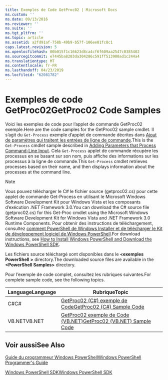 ```yaml
---
title: Exemples de Code GetProc02 | Microsoft Docs
ms.custom: ''
ms.date: 09/13/2016
ms.reviewer: ''
ms.suite: ''
ms.tgt_pltfrm: ''
ms.topic: article
ms.assetid: a2fd91af-758b-49b9-b57f-106ee01fc8c1
caps.latest.revision: 5
ms.openlocfilehash: 00b015f1c16623d8ca4cf6f609aa2547c0385402
ms.sourcegitcommit: e7445ba8203da304286c591ff513900ad1c244a4
ms.translationtype: MT
ms.contentlocale: fr-FR
ms.lasthandoff: 04/23/2019
ms.locfileid: "62081782"
---
```

# <a name="getproc02-code-samples"></a><span data-ttu-id="a9e35-102">Exemples de code GetProc02</span><span class="sxs-lookup"><span data-stu-id="a9e35-102">GetProc02 Code Samples</span></span>

<span data-ttu-id="a9e35-103">Voici les exemples de code pour l’applet de commande GetProc02 exemple.</span><span class="sxs-lookup"><span data-stu-id="a9e35-103">Here are the code samples for the GetProc02 sample cmdlet.</span></span> <span data-ttu-id="a9e35-104">Il s’agit du `Get-Process` exemple d’applet de commande décrites dans [Ajout de paramètres qui traitent les entrées de ligne de commande](../cmdlet/adding-parameters-that-process-command-line-input.md).</span><span class="sxs-lookup"><span data-stu-id="a9e35-104">This is the `Get-Process` cmdlet sample described in [Adding Parameters that Process Command-Line Input](../cmdlet/adding-parameters-that-process-command-line-input.md).</span></span> <span data-ttu-id="a9e35-105">Cela `Get-Process` applet de commande récupère les processus en se basant sur son nom, puis affiche des informations sur les processus à la ligne de commande.</span><span class="sxs-lookup"><span data-stu-id="a9e35-105">This `Get-Process` cmdlet retrieves processes based on their name, and then displays information about the processes at the command line.</span></span>

> [!NOTE]
> <span data-ttu-id="a9e35-106">Vous pouvez télécharger le C# le fichier source (getproc02.cs) pour cette applet de commande Get-Process en utilisant le Microsoft Windows Software Development Kit pour Windows Vista et les composants d’exécution .NET Framework 3.0.</span><span class="sxs-lookup"><span data-stu-id="a9e35-106">You can download the C# source file (getproc02.cs) for this Get-Proc cmdlet using the Microsoft Windows Software Development Kit for Windows Vista and .NET Framework 3.0 Runtime Components.</span></span> <span data-ttu-id="a9e35-107">Pour obtenir des instructions de téléchargement, consultez [comment PowerShell de Windows Installer et de télécharger le Kit de développement logiciel de Windows PowerShell](/powershell/developer/installing-the-windows-powershell-sdk).</span><span class="sxs-lookup"><span data-stu-id="a9e35-107">For download instructions, see [How to Install Windows PowerShell and Download the Windows PowerShell SDK](/powershell/developer/installing-the-windows-powershell-sdk).</span></span>
>
> <span data-ttu-id="a9e35-108">Les fichiers source téléchargé sont disponibles dans le  **\<exemples PowerShell >** directory.</span><span class="sxs-lookup"><span data-stu-id="a9e35-108">The downloaded source files are available in the **\<PowerShell Samples>** directory.</span></span>

<span data-ttu-id="a9e35-109">Pour l’exemple de code complet, consultez les rubriques suivantes.</span><span class="sxs-lookup"><span data-stu-id="a9e35-109">For complete sample code, see the following topics.</span></span>

|<span data-ttu-id="a9e35-110">Language</span><span class="sxs-lookup"><span data-stu-id="a9e35-110">Language</span></span>|<span data-ttu-id="a9e35-111">Rubrique</span><span class="sxs-lookup"><span data-stu-id="a9e35-111">Topic</span></span>|
|--------------|-----------|
|<span data-ttu-id="a9e35-112">C#</span><span class="sxs-lookup"><span data-stu-id="a9e35-112">C#</span></span>|[<span data-ttu-id="a9e35-113">GetProc02 (C#) exemple de Code</span><span class="sxs-lookup"><span data-stu-id="a9e35-113">GetProc02 (C#) Sample Code</span></span>](./getproc02-csharp-sample-code.md)|
|<span data-ttu-id="a9e35-114">VB.NET</span><span class="sxs-lookup"><span data-stu-id="a9e35-114">VB.NET</span></span>|[<span data-ttu-id="a9e35-115">GetProc02 exemple de Code (VB.NET)</span><span class="sxs-lookup"><span data-stu-id="a9e35-115">GetProc02 (VB.NET) Sample Code</span></span>](./getproc02-vb-net-sample-code.md)|

## <a name="see-also"></a><span data-ttu-id="a9e35-116">Voir aussi</span><span class="sxs-lookup"><span data-stu-id="a9e35-116">See Also</span></span>

[<span data-ttu-id="a9e35-117">Guide du programmeur Windows PowerShell</span><span class="sxs-lookup"><span data-stu-id="a9e35-117">Windows PowerShell Programmer's Guide</span></span>](./windows-powershell-programmer-s-guide.md)

[<span data-ttu-id="a9e35-118">Windows PowerShell SDK</span><span class="sxs-lookup"><span data-stu-id="a9e35-118">Windows PowerShell SDK</span></span>](../windows-powershell-reference.md)